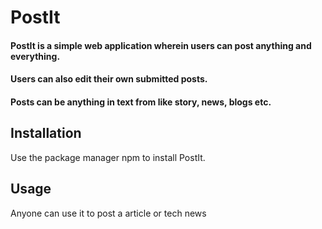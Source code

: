 # PostIt

#### PostIt is a simple web application wherein users can post anything and everything.
#### Users can also edit their own submitted posts.
#### Posts can be anything in text from like story, news, blogs etc.

## Installation

Use the package manager npm to install PostIt.


## Usage

Anyone can use it to post a article or tech news

